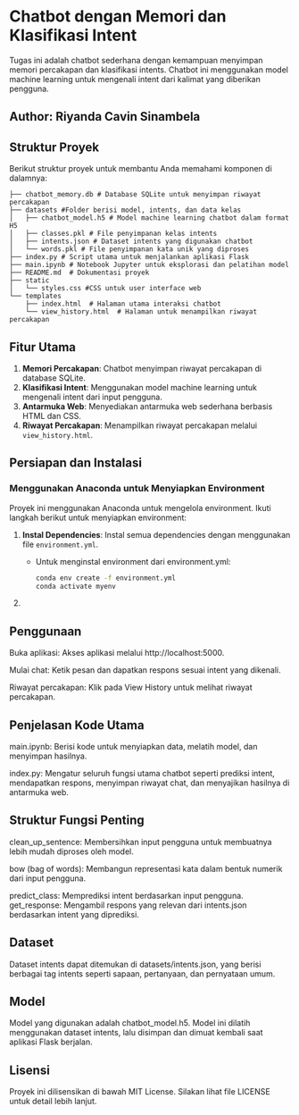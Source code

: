 # Chatbot dengan Memori dan Klasifikasi Intent

Tugas ini adalah chatbot sederhana dengan kemampuan menyimpan memori percakapan dan klasifikasi intents. Chatbot ini menggunakan model machine learning untuk mengenali intent dari kalimat yang diberikan pengguna.

## Author: Riyanda Cavin Sinambela

## Struktur Proyek

Berikut struktur proyek untuk membantu Anda memahami komponen di dalamnya:

```
├── chatbot_memory.db # Database SQLite untuk menyimpan riwayat percakapan
├── datasets #Folder berisi model, intents, dan data kelas
│   ├── chatbot_model.h5 # Model machine learning chatbot dalam format H5
│   ├── classes.pkl # File penyimpanan kelas intents
│   ├── intents.json # Dataset intents yang digunakan chatbot
│   └── words.pkl # File penyimpanan kata unik yang diproses
├── index.py # Script utama untuk menjalankan aplikasi Flask
├── main.ipynb # Notebook Jupyter untuk eksplorasi dan pelatihan model
├── README.md  # Dokumentasi proyek
├── static
│   └── styles.css #CSS untuk user interface web
└── templates
    ├── index.html  # Halaman utama interaksi chatbot
    └── view_history.html  # Halaman untuk menampilkan riwayat percakapan
```

## Fitur Utama

1. **Memori Percakapan**: Chatbot menyimpan riwayat percakapan di database SQLite.
2. **Klasifikasi Intent**: Menggunakan model machine learning untuk mengenali intent dari input pengguna.
3. **Antarmuka Web**: Menyediakan antarmuka web sederhana berbasis HTML dan CSS.
4. **Riwayat Percakapan**: Menampilkan riwayat percakapan melalui `view_history.html`.

## Persiapan dan Instalasi

### Menggunakan Anaconda untuk Menyiapkan Environment

Proyek ini menggunakan Anaconda untuk mengelola environment. Ikuti langkah berikut untuk menyiapkan environment:

1. **Instal Dependencies**:
   Instal semua dependencies dengan menggunakan file `environment.yml`.

   - Untuk menginstal environment dari environment.yml:

     ```bash
     conda env create -f environment.yml
     conda activate myenv
     ```

2.

## Penggunaan

Buka aplikasi: Akses aplikasi melalui http://localhost:5000.

Mulai chat: Ketik pesan dan dapatkan respons sesuai intent yang dikenali.

Riwayat percakapan: Klik pada View History untuk melihat riwayat percakapan.

## Penjelasan Kode Utama

main.ipynb: Berisi kode untuk menyiapkan data, melatih model, dan menyimpan hasilnya.

index.py: Mengatur seluruh fungsi utama chatbot seperti prediksi intent, mendapatkan respons, menyimpan riwayat chat, dan menyajikan hasilnya di antarmuka web.

## Struktur Fungsi Penting

clean_up_sentence: Membersihkan input pengguna untuk membuatnya lebih mudah diproses oleh model.

bow (bag of words): Membangun representasi kata dalam bentuk numerik dari input pengguna.

predict_class: Memprediksi intent berdasarkan input pengguna.
get_response: Mengambil respons yang relevan dari intents.json berdasarkan intent yang diprediksi.

## Dataset

Dataset intents dapat ditemukan di datasets/intents.json, yang berisi berbagai tag intents seperti sapaan, pertanyaan, dan pernyataan umum.

## Model

Model yang digunakan adalah chatbot_model.h5. Model ini dilatih menggunakan dataset intents, lalu disimpan dan dimuat kembali saat aplikasi Flask berjalan.

## Lisensi

Proyek ini dilisensikan di bawah MIT License. Silakan lihat file LICENSE untuk detail lebih lanjut.
